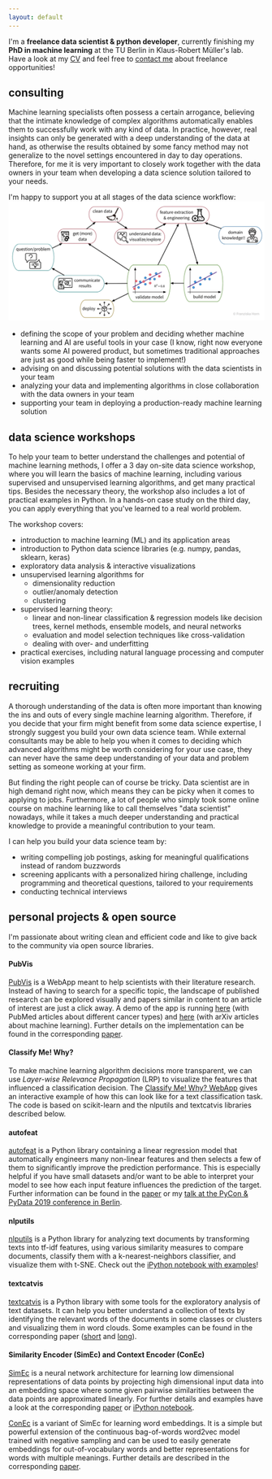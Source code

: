 ```yaml
---
layout: default
---
```


I'm a **freelance data scientist & python developer**, currently finishing my **PhD in machine learning** at the TU Berlin in Klaus-Robert Müller's lab.
<br>
Have a look at my [CV](/assets/franziska_horn.pdf) and feel free to <a href="mailto:franzi@datasc.xyz?Subject=Freelance%20opportunity" target="_top">contact me</a> about freelance opportunities!


## consulting
Machine learning specialists often possess a certain arrogance, believing that the intimate knowledge of complex algorithms automatically enables them to successfully work with any kind of data. In practice, however, real insights can only be generated with a deep understanding of the data at hand, as otherwise the results obtained by some fancy method may not generalize to the novel settings encountered in day to day operations. Therefore, for me it is very important to closely work together with the data owners in your team when developing a data science solution tailored to your needs.

I'm happy to support you at all stages of the data science workflow:
![](/assets/data_science_workflow.gif)
- defining the scope of your problem and deciding whether machine learning and AI are useful tools in your case (I know, right now everyone wants some AI powered product, but sometimes traditional approaches are just as good while being faster to implement!)
- advising on and discussing potential solutions with the data scientists in your team
- analyzing your data and implementing algorithms in close collaboration with the data owners in your team
- supporting your team in deploying a production-ready machine learning solution


## data science workshops
To help your team to better understand the challenges and potential of machine learning methods, I offer a 3 day on-site data science workshop, where you will learn the basics of machine learning, including various supervised and unsupervised learning algorithms, and get many practical tips. Besides the necessary theory, the workshop also includes a lot of practical examples in Python. In a hands-on case study on the third day, you can apply everything that you've learned to a real world problem.

The workshop covers:
* introduction to machine learning (ML) and its application areas
* introduction to Python data science libraries (e.g. numpy, pandas, sklearn, keras)
* exploratory data analysis & interactive visualizations
* unsupervised learning algorithms for
    + dimensionality reduction
    + outlier/anomaly detection
    + clustering
* supervised learning theory:
    + linear and non-linear classification & regression models like decision trees, kernel methods, ensemble models, and neural networks
    + evaluation and model selection techniques like cross-validation
    + dealing with over- and underfitting
* practical exercises, including natural language processing and computer vision examples


## recruiting
A thorough understanding of the data is often more important than knowing the ins and outs of every single machine learning algorithm. Therefore, if you decide that your firm might benefit from some data science expertise, I strongly suggest you build your own data science team. While external consultants may be able to help you when it comes to deciding which advanced algorithms might be worth considering for your use case, they can never have the same deep understanding of your data and problem setting as someone working at your firm.

But finding the right people can of course be tricky. Data scientist are in high demand right now, which means they can be picky when it comes to applying to jobs. Furthermore, a lot of people who simply took some online course on machine learning like to call themselves "data scientist" nowadays, while it takes a much deeper understanding and practical knowledge to provide a meaningful contribution to your team.

I can help you build your data science team by:
* writing compelling job postings, asking for meaningful qualifications instead of random buzzwords
* screening applicants with a personalized hiring challenge, including programming and theoretical questions, tailored to your requirements
* conducting technical interviews


## personal projects & open source
I'm passionate about writing clean and efficient code and like to give back to the community via open source libraries.

#### PubVis
[PubVis](https://github.com/cod3licious/pubvis) is a WebApp meant to help scientists with their literature research. Instead of having to search for a specific topic, the landscape of published research can be explored visually and papers similar in content to an article of interest are just a click away.  A demo of the app is running [here](https://pubvis.herokuapp.com/) (with PubMed articles about different cancer types) and [here](https://arxvis.herokuapp.com/) (with arXiv articles about machine learning). Further details on the implementation can be found in the corresponding [paper](http://arxiv.org/abs/1706.08094).

#### Classify Me! Why?
To make machine learning algorithm decisions more transparent, we can use _Layer-wise Relevance Propagation_ (LRP) to visualize the features that influenced a classification decision. The [Classify Me! Why? WebApp](https://classifymewhy.herokuapp.com/) gives an interactive example of how this can look like for a text classification task. The code is based on scikit-learn and the nlputils and textcatvis libraries described below.

#### autofeat
[autofeat](https://github.com/cod3licious/autofeat) is a Python library containing a linear regression model that automatically engineers many non-linear features and then selects a few of them to significantly improve the prediction performance. This is especially helpful if you have small datasets and/or want to be able to interpret your model to see how each input feature influences the prediction of the target. Further information can be found in the [paper](https://arxiv.org/abs/1901.07329) or my [talk at the PyCon & PyData 2019 conference in Berlin](https://www.youtube.com/watch?v=4-4pKPv9lJ4).

#### nlputils
[nlputils](https://github.com/cod3licious/nlputils) is a Python library for analyzing text documents by transforming texts into tf-idf features, using various similarity measures to compare documents, classify them with a k-nearest-neighbors classifier, and visualize them with t-SNE. Check out the [iPython notebook with examples](https://github.com/cod3licious/nlputils/blob/master/examples/examples.ipynb)!

#### textcatvis
[textcatvis](https://github.com/cod3licious/textcatvis) is a Python library with some tools for the exploratory analysis of text datasets. It can help you better understand a collection of texts by identifying the relevant words of the documents in some classes or clusters and visualizing them in word clouds. Some examples can be found in the corresponding paper ([short](http://arxiv.org/abs/1707.06100) and [long](http://arxiv.org/abs/1707.05261)).

#### Similarity Encoder (SimEc) and Context Encoder (ConEc)
[SimEc](https://github.com/cod3licious/simec) is a neural network architecture for learning low dimensional representations of data points by projecting high dimensional input data into an embedding space where some given pairwise similarities between the data points are approximated linearly. For further details and examples have a look at the corresponding [paper](http://www.czasopisma.pan.pl/Content/109871/PDF/07_821-830_00901_Bpast.No.66-6_31.12.18_K2.pdf?handler=pdf) or [iPython notebook](https://github.com/cod3licious/simec/blob/master/basic_examples_compact.ipynb).

[ConEc](https://github.com/cod3licious/conec) is a variant of SimEc for learning word embeddings. It is a simple but powerful extension of the continuous bag-of-words word2vec model trained with negative sampling and can be used to easily generate embeddings for out-of-vocabulary words and better representations for words with multiple meanings. Further details are described in the corresponding [paper](https://arxiv.org/abs/1706.02496).

